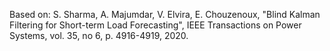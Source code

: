 Based on:
S. Sharma, A. Majumdar, V. Elvira, E. Chouzenoux,
"Blind Kalman Filtering for Short-term Load Forecasting",
IEEE Transactions on Power Systems, vol. 35, no 6, p. 4916-4919, 2020.
